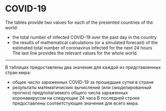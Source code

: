 # COVID-19
The tables provide two values for each of the presented countries of the world:
- the total number of infected COVID-19 over the past day in the country
- the results of mathematical calculations (or a simulated forecast) of the estimated total number of coronavirus infected for the next 24 hours
The last line provides the relevant values for the whole world.
---------------------------------------------------------------------
В таблицах предоставлены два значения для каждой из представленных стран мира:
- общее число зараженных COVID-19 за прошедшие сутки в стране
- результаты математичиских вычислений (или смоделированный прогноз) предполагаемого общего числа зараженных коронавирусом на следующие 24 часа
В последней строке предоставлены соответстующие значения для всего мира.
